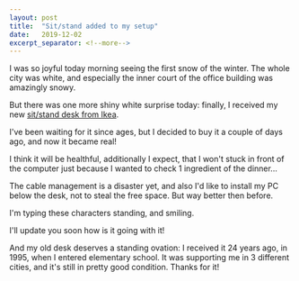 ```yaml
---
layout: post
title:  "Sit/stand added to my setup"
date:   2019-12-02
excerpt_separator: <!--more-->
---
```


I was so joyful today morning seeing the first snow of the winter. The whole city was white, and especially the inner court of the office building was amazingly snowy.

But there was one more shiny white surprise today: finally, I received my new [sit/stand desk from Ikea](https://www.ikea.com/hu/hu/images/products/skarsta-asztal-ulo-allomunkahoz-feher__0324865_PE518142_S5.JPG).
<!--more-->

I've been waiting for it since ages, but I decided to buy it a couple of days ago, and now it became real!

I think it will be healthful, additionally I expect, that I won't stuck in front of the computer just because I wanted to check 1 ingredient of the dinner...

The cable management is a disaster yet, and also I'd like to install my PC below the desk, not to steal the free space. But way better then before.

I'm typing these characters standing, and smiling.

I'll update you soon how is it going with it!

And my old desk deserves a standing ovation: I received it 24 years ago, in 1995, when I entered elementary school. It was supporting me in 3 different cities, and it's still in pretty good condition. Thanks for it!
